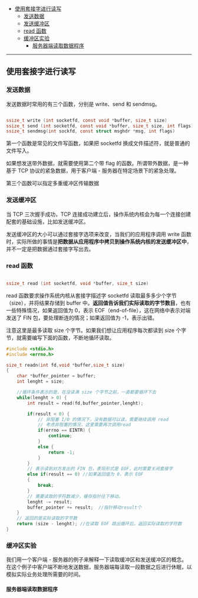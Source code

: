 
- [使用套接字进行读写](#使用套接字进行读写)
  - [发送数据](#发送数据)
  - [发送缓冲区](#发送缓冲区)
  - [read 函数](#read-函数)
  - [缓冲区实验](#缓冲区实验)
    - [服务器端读取数据程序](#服务器端读取数据程序)

------

## 使用套接字进行读写

### 发送数据

发送数据时常用的有三个函数，分别是 write、send 和 sendmsg。

```c

ssize_t write (int socketfd, const void *buffer, size_t size)
ssize_t send (int socketfd, const void *buffer, size_t size, int flags)
ssize_t sendmsg(int sockfd, const struct msghdr *msg, int flags)
```

第一个函数是常见的文件写函数，如果把 socketfd 换成文件描述符，就是普通的文件写入。

如果想发送带外数据，就需要使用第二个带 flag 的函数。所谓带外数据，是一种基于 TCP 协议的紧急数据，用于客户端 - 服务器在特定场景下的紧急处理。

第三个函数可以指定多重缓冲区传输数据

### 发送缓冲区

当 TCP 三次握手成功，TCP 连接成功建立后，操作系统内核会为每一个连接创建配套的基础设施，比如发送缓冲区。

发送缓冲区的大小可以通过套接字选项来改变，当我们的应用程序调用 write 函数时，实际所做的事情是**把数据从应用程序中拷贝到操作系统内核的发送缓冲区中**，并不一定是把数据通过套接字写出去。

### read 函数

```c

ssize_t read (int socketfd, void *buffer, size_t size)
```

read 函数要求操作系统内核从套接字描述字 socketfd 读取最多多少个字节（size），并将结果存储到 buffer 中。**返回值告诉我们实际读取的字节数目**，也有一些特殊情况，如果返回值为 0，表示 EOF（end-of-file），这在网络中表示对端发送了 FIN 包，要处理断连的情况；如果返回值为 -1，表示出错。


注意这里是最多读取 size 个字节。如果我们想让应用程序每次都读到 size 个字节，就需要编写下面的函数，不断地循环读取。

```c
#include <stdio.h>
#include <errno.h>

size_t readn(int fd,void *buffer,size_t size) 
{
    char *buffer_pointer = buffer;
    int lenght = size;

    //循环条件表示的是，在没读满 size 个字节之前，一直都要循环下去
    while(lenght > 0) {
        int result = read(fd,buffer_pointer,lenght);

        if(result < 0) {
            // 非阻塞 I/O 的情况下，没有数据可以读，需要继续调用 read
            // 考虑非阻塞的情况，这里需要再次调用read
            if(errno == EINTR) {
                continue;
            }
            else {
                return -1;
            }
        }
        // 表示读到对方发出的 FIN 包，表现形式是 EOF，此时需要关闭套接字
        else if(result == 0) //如果返回值为 0，表示 EOF
        {
            break;
        }
        // 需要读取的字符数减少，缓存指针往下移动。
        lenght -= result;
        buffer_pointer += result;  //指针移动result个
    }
    // 返回的是实际读取的字节数
    return (size - lenght); //在读取 EOF 跳出循环后，返回实际读取的字符数
}
```

### 缓冲区实验

我们用一个客户端 - 服务器的例子来解释一下读取缓冲区和发送缓冲区的概念。在这个例子中客户端不断地发送数据，服务器端每读取一段数据之后进行休眠，以模拟实际业务处理所需要的时间。

#### 服务器端读取数据程序

```c

```



